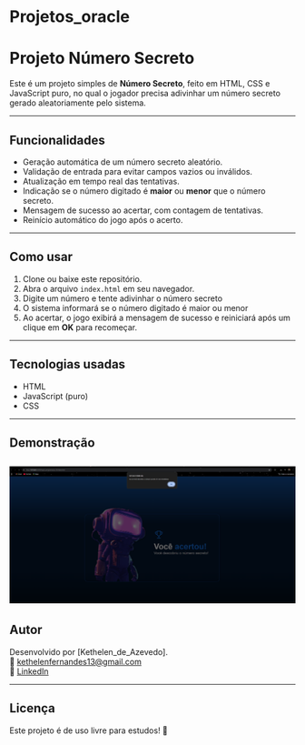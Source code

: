 # Projetos_oracle

# Projeto Número Secreto

Este é um projeto simples de **Número Secreto**, feito em HTML, CSS e JavaScript puro, no qual o jogador precisa adivinhar um número secreto gerado aleatoriamente pelo sistema.

---

## **Funcionalidades**

-  Geração automática de um número secreto aleatório.
-  Validação de entrada para evitar campos vazios ou inválidos.
-  Atualização em tempo real das tentativas.
-  Indicação se o número digitado é **maior** ou **menor** que o número secreto.
-  Mensagem de sucesso ao acertar, com contagem de tentativas.
-  Reinício automático do jogo após o acerto.

---

## **Como usar**

1. Clone ou baixe este repositório.  
2. Abra o arquivo `index.html` em seu navegador.  
3. Digite um número e tente adivinhar o número secreto
4. O sistema informará se o número digitado é maior ou menor 
5. Ao acertar, o jogo exibirá a mensagem de sucesso e reiniciará após um clique em **OK** para recomeçar.

---

## **Tecnologias usadas**

- HTML
- JavaScript (puro)
- CSS
---

## **Demonstração**

![alt text](image.png)
---

## **Autor**

Desenvolvido por [Kethelen_de_Azevedo].  
📧 kethelenfernandes13@gmail.com  
🔗 [LinkedIn](https://www.linkedin.com/in/kethelendeazevedo)

---

## **Licença**

Este projeto é de uso livre para estudos! 🎉
